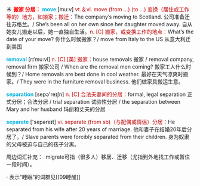 ☀ <font color="red">**搬家 分居：**</font>
<font color="sky blue">**move**</font> [mu:v] 
<font color="#c00000">vt.＆vi. move (from ...) (to ...) 变换（居住或工作等的）地方，如搬家；搬迁：</font>The company’s moving to Scotland. 公司准备迁往苏格兰。/ She’s been all on her own since her daughter moved away. 自从她女儿搬走以后，她一直独自生活。<font color="#c00000">n. [C] 搬家，或变换工作的地点：</font>What’s the date of your move? 你什么时候搬家？/ move from Italy to the US 从意大利迁到美国
           
<font color="sky blue">**removal**</font> [rɪˈmu:vl]
<font color="#c00000">n. [C] [英] 搬家：</font>house removals 搬家 / removal company, removal firm 搬家公司 / When are the removal men coming? 搬家工人什么时候到？/ Home removals are best done in cool weather. 最好在天气凉爽时搬家。/ They were in the furniture removal business. 他们做家具搬运生意。

<font color="sky blue">**separation**</font> [sepə'reɪʃn] 
<font color="#c00000">n. [C] 合法夫妻间的分居：</font>formal, legal separation 正式分居；合法分居 / trial separation 试验性分居 / the separation between Mary and her husband 玛丽和丈夫的分居

<font color="sky blue">**separate**</font> ['sepəreɪt] 
<font color="#c00000">vi. separate (from sb)（与配偶或情侣）分居：</font>He separated from his wife after 20 years of marriage. 他和妻子在结婚20年后分居了。/ Slave parents were forcibly separated from their children. 身为奴隶的父母被迫与自己的孩子分离。

周边词汇补充：
·migrate可指（很多人）移居、迁移（尤指到外地找工作或暂住一段时间）。

· 表示“睡眠”的词群见[[09睡醒]]
